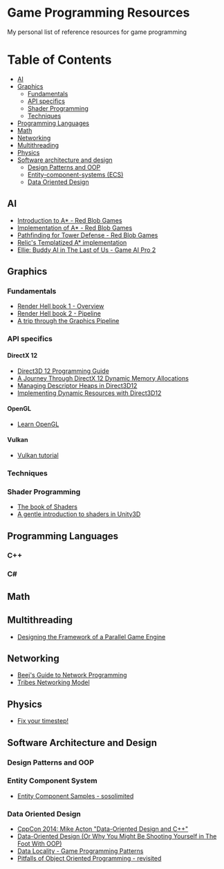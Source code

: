 # Game Programming Resources
My personal list of reference resources for game programming

# Table of Contents
* [AI](#ai)
* [Graphics](#graphics)
  * [Fundamentals](#fundamentals)
  * [API specifics](#api-specifics)
  * [Shader Programming](#shader-programming)
  * [Techniques](#techniques)
* [Programming Languages](#programming-languages)
* [Math](#math)
* [Networking](#networking)
* [Multithreading](#multithreading)
* [Physics](#physics)
* [Software architecture and design](#software-architecture-and-design)
  * [Design Patterns and OOP](#design-patterns-and-oop)
  * [Entity-component-systems (ECS)](#entity-component-system)
  * [Data Oriented Design](#data-oriented-design)

## AI
* [Introduction to A* - Red Blob Games](https://www.redblobgames.com/pathfinding/a-star/introduction.html)
* [Implementation of A* - Red Blob Games](https://www.redblobgames.com/pathfinding/a-star/implementation.html)
* [Pathfinding for Tower Defense - Red Blob Games](https://www.redblobgames.com/pathfinding/tower-defense/)
* [Relic's Templatized A* implementation](http://jurneydownloads.s3.amazonaws.com/gdc/Relic_AStarKit.zip)
* [Ellie: Buddy AI in The Last of Us - Game AI Pro 2](http://www.gameaipro.com/GameAIPro2/GameAIPro2_Chapter35_Ellie_Buddy_AI_in_The_Last_of_Us.pdf)

## Graphics
### Fundamentals
* [Render Hell book 1 - Overview](https://simonschreibt.de/gat/renderhell-book1/)
* [Render Hell book 2 - Pipeline](https://simonschreibt.de/gat/renderhell-book2/)
* [A trip through the Graphics Pipeline](https://fgiesen.wordpress.com/2011/07/09/a-trip-through-the-graphics-pipeline-2011-index/)

### API specifics
#### DirectX 12
* [Direct3D 12 Programming Guide](https://msdn.microsoft.com/en-us/library/windows/desktop/dn899121(v=vs.85).aspx)
* [A Journey Through DirectX 12 Dynamic Memory Allocations](http://3dgep.blogspot.com.br/2016/02/a-journey-through-directx-12-dynamic.html?m=1)
* [Managing Descriptor Heaps in Direct3D12](https://www.codeproject.com/Articles/1180619/Managing-Descriptor-Heaps-in-Direct-D)
* [Implementing Dynamic Resources with Direct3D12](https://www.codeproject.com/Articles/1094799/Implementing-Dynamic-Resources-with-Direct-D)
#### OpenGL
* [Learn OpenGL](https://learnopengl.com/)
#### Vulkan
* [Vulkan tutorial](https://vulkan-tutorial.com/)

### Techniques

### Shader Programming
* [The book of Shaders](https://thebookofshaders.com/)
* [A gentle introduction to shaders in Unity3D](https://www.alanzucconi.com/2015/06/10/a-gentle-introduction-to-shaders-in-unity3d/)

## Programming Languages
### C++
### C#

## Math

## Multithreading
* [Designing the Framework of a
Parallel Game Engine ](https://software.intel.com/sites/default/files/Designing_a_Parallel_Game_Engine.pdf)

## Networking
* [Beej's Guide to Network Programming](http://beej.us/guide/bgnet/)
* [Tribes Networking Model](http://gamedevs.org/uploads/tribes-networking-model.pdf)

## Physics
* [Fix your timestep!](https://gafferongames.com/post/fix_your_timestep/)

## Software Architecture and Design
### Design Patterns and OOP
### Entity Component System
* [Entity Component Samples - sosolimited](https://github.com/sosolimited/Entity-Component-Samples)
### Data Oriented Design
* [CppCon 2014: Mike Acton "Data-Oriented Design and C++"](https://www.youtube.com/watch?v=rX0ItVEVjHc)
* [Data-Oriented Design (Or Why You Might Be Shooting Yourself in The Foot With OOP)](http://gamesfromwithin.com/data-oriented-design)
* [Data Locality - Game Programming Patterns](http://gameprogrammingpatterns.com/data-locality.html)
* [Pitfalls of Object Oriented Programming - revisited](https://docs.google.com/presentation/d/1ST3mZgxmxqlpCFkdDhtgw116MQdCr2Fax2yjd8Az6zM/edit#slide=id.p)
